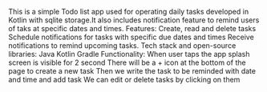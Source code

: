 This is a simple  Todo list app used for operating daily tasks developed in Kotlin with sqlite storage.It also includes notification feature to remind users of taks at specific dates and times.
Features:
Create, read and delete tasks
Schedule notifications for tasks with specific due dates and times
Receive notifications to remind upcoming tasks.
Tech stack and open-source libraries:
Java
Kotlin
Gradle 
Functionality:
When user taps the app splash screen is visible for 2 second
There will be a + icon at the bottom of the page to create a new task
Then we write the task to be reminded with date and time and add task
We can edit or delete tasks by clicking on them



